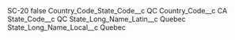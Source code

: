 <?xml version="1.0" encoding="UTF-8"?>
<CustomMetadata xmlns="http://soap.sforce.com/2006/04/metadata" xmlns:xsi="http://www.w3.org/2001/XMLSchema-instance" xmlns:xsd="http://www.w3.org/2001/XMLSchema">
    <label>SC-20</label>
    <protected>false</protected>
    <values>
        <field>Country_Code_State_Code__c</field>
        <value xsi:type="xsd:string">QC</value>
    </values>
    <values>
        <field>Country_Code__c</field>
        <value xsi:type="xsd:string">CA</value>
    </values>
    <values>
        <field>State_Code__c</field>
        <value xsi:type="xsd:string">QC</value>
    </values>
    <values>
        <field>State_Long_Name_Latin__c</field>
        <value xsi:type="xsd:string">Quebec</value>
    </values>
    <values>
        <field>State_Long_Name_Local__c</field>
        <value xsi:type="xsd:string">Quebec</value>
    </values>
</CustomMetadata>
